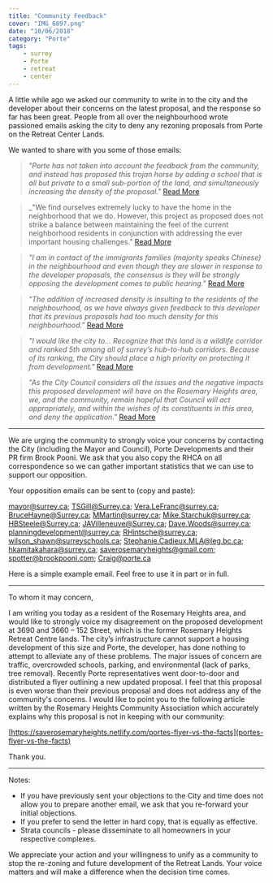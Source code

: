 ```yaml
---
title: "Community Feedback"
cover: "IMG_6897.png"
date: "10/06/2018"
category: "Porte"
tags:
    - surrey
    - Porte
    - retreat
    - center
---
```


A little while ago we asked our community to write in to the city and the developer about their concerns on the latest proposal, and the response so far has been great.  People from all over the neighbourhood wrote passioned emails asking the city to deny any rezoning proposals from Porte on the Retreat Center Lands.

We wanted to share with you some of those emails:

>_"Porte has not taken into account the feedback from the community, and instead has proposed this trojan horse by adding a school that is all but private to a small sub-portion of the land, and simultaneously increasing the density of the proposal."_
  [Read More](letter-001.pdf)

>_"We find ourselves extremely lucky to have the home in the neighborhood that we do. However, this project as proposed does not strike a balance between maintaining the feel of the current neighborhood residents in conjunction with addressing the ever important housing challenges." [Read More](letter-002.pdf)

 >_"I am in contact of the immigrants families (majority speaks Chinese) in the neighbourhood and even though they are slower in response to the developer proposals, the consensus is they will be strongly opposing the development comes to public hearing."_  [Read More](letter-003.pdf)

 >_"The addition of increased density is insulting to the residents of the neighbourhood, as we have always given feedback to this developer that its previous proposals had too much density for this neighbourhood."_ [Read More](letter-004.pdf)
 
>_"I would like the city to… Recognize that this land is a wildlife corridor and ranked 5th among all of surrey’s hub-to-hub corridors. Because of its ranking, the City should place a high priority on protecting it from development."_ [Read More](letter-005.pdf)
 
>_"As the City Council considers all the issues and the negative impacts this proposed development will have on the Rosemary Heights area, we, and the community, remain hopeful that Council will act appropriately, and within the wishes of its constituents in this area, and deny the application."_ [Read More](letter-006.pdf)


 
****************************
We are urging the community to strongly voice your concerns by contacting the City (including the Mayor and Council), Porte Developments and their PR firm Brook Pooni.   We ask that you also copy the RHCA on all correspondence so we can gather important statistics that we can use to support our opposition.

Your opposition emails can be sent to (copy and paste):

mayor@surrey.ca; TSGill@Surrey.ca; Vera.LeFranc@surrey.ca; BruceHayne@Surrey.ca; MMartin@surrey.ca; Mike.Starchuk@surrey.ca; HBSteele@Surrey.ca; JAVilleneuve@Surrey.ca; Dave.Woods@surrey.ca; planningdevelopment@surrey.ca; RHintsche@surrey.ca; wilson_shawn@surreyschools.ca; Stephanie.Cadieux.MLA@leg.bc.ca; hkamitakahara@surrey.ca; saverosemaryheights@gmail.com; spotter@brookpooni.com; Craig@porte.ca

Here is a simple example email.  Feel free to use it in part or in full.
****************************
To whom it may concern,

I am writing you today as a resident of the Rosemary Heights area, and would like to strongly voice my disagreement on the proposed development at 3690 and 3660 – 152 Street, which is the former Rosemary Heights Retreat Centre lands.  The city’s infrastructure cannot support a housing development of this size and Porte, the developer, has done nothing to attempt to alleviate any of these problems.  The major issues of concern are traffic, overcrowded schools, parking, and environmental (lack of parks, tree removal).  Recently Porte representatives went door-to-door and distributed a flyer outlining a new updated proposal.  I feel that this proposal is even worse than their previous proposal and does not address any of the community's concerns.  I would like to point you to the following article written by the Rosemary Heights Community Association which accurately explains why this proposal is not in keeping with our community:

[https://saverosemaryheights.netlify.com/portes-flyer-vs-the-facts](portes-flyer-vs-the-facts)

Thank you.
****************************

Notes: 
*	If you have previously sent your objections to the City and time does not allow you to prepare another email, we ask that you re-forward your initial objections.
*	If you prefer to send the letter in hard copy, that is equally as effective.
*	Strata councils - please disseminate to all homeowners in your respective complexes.

We appreciate your action and your willingness to unify as a community to stop the re-zoning and future development of the Retreat Lands.  Your voice matters and will make a difference when the decision time comes.
